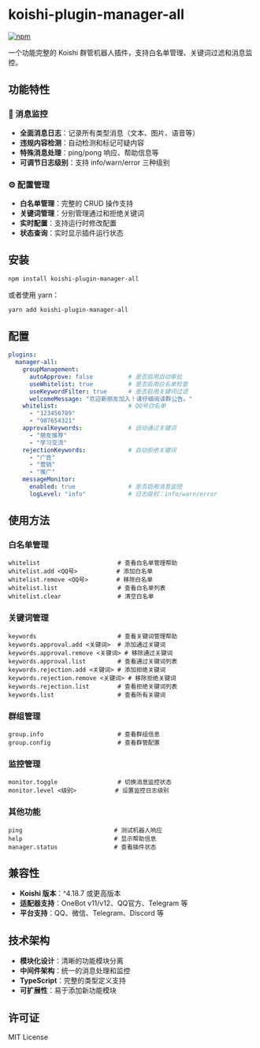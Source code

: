# koishi-plugin-manager-all

[![npm](https://img.shields.io/npm/v/koishi-plugin-manager-all?style=flat-square)](https://www.npmjs.com/package/koishi-plugin-manager-all)

一个功能完整的 Koishi 群管机器人插件，支持白名单管理、关键词过滤和消息监控。

## 功能特性

### 📝 消息监控
- **全面消息日志**：记录所有类型消息（文本、图片、语音等）
- **违规内容检测**：自动检测和标记可疑内容
- **特殊消息处理**：ping/pong 响应、帮助信息等
- **可调节日志级别**：支持 info/warn/error 三种级别

### ⚙️ 配置管理
- **白名单管理**：完整的 CRUD 操作支持
- **关键词管理**：分别管理通过和拒绝关键词
- **实时配置**：支持运行时修改配置
- **状态查询**：实时显示插件运行状态

## 安装

```bash
npm install koishi-plugin-manager-all
```

或者使用 yarn：

```bash
yarn add koishi-plugin-manager-all
```

## 配置

```yaml
plugins:
  manager-all:
    groupManagement:
      autoApprove: false          # 是否启用自动审批
      useWhitelist: true          # 是否启用白名单检查
      useKeywordFilter: true      # 是否启用关键词过滤
      welcomeMessage: "欢迎新朋友加入！请仔细阅读群公告。"
    whitelist:                    # QQ号白名单
      - "123456789"
      - "987654321"
    approvalKeywords:             # 自动通过关键词
      - "朋友推荐"
      - "学习交流"
    rejectionKeywords:            # 自动拒绝关键词
      - "广告"
      - "营销"
      - "推广"
    messageMonitor:
      enabled: true               # 是否启用消息监控
      logLevel: "info"            # 日志级别：info/warn/error
```

## 使用方法

### 白名单管理

```
whitelist                      # 查看白名单管理帮助
whitelist.add <QQ号>           # 添加白名单
whitelist.remove <QQ号>        # 移除白名单
whitelist.list                 # 查看白名单列表
whitelist.clear                # 清空白名单
```

### 关键词管理

```
keywords                       # 查看关键词管理帮助
keywords.approval.add <关键词>  # 添加通过关键词
keywords.approval.remove <关键词> # 移除通过关键词
keywords.approval.list         # 查看通过关键词列表
keywords.rejection.add <关键词> # 添加拒绝关键词
keywords.rejection.remove <关键词> # 移除拒绝关键词
keywords.rejection.list        # 查看拒绝关键词列表
keywords.list                  # 查看所有关键词
```

### 群组管理

```
group.info                     # 查看群组信息
group.config                   # 查看群管配置
```

### 监控管理

```
monitor.toggle                 # 切换消息监控状态
monitor.level <级别>           # 设置监控日志级别
```

### 其他功能

```
ping                          # 测试机器人响应
help                          # 显示帮助信息
manager.status                # 查看插件状态
```

## 兼容性

- **Koishi 版本**：^4.18.7 或更高版本
- **适配器支持**：OneBot v11/v12、QQ官方、Telegram 等
- **平台支持**：QQ、微信、Telegram、Discord 等

## 技术架构

- **模块化设计**：清晰的功能模块分离
- **中间件架构**：统一的消息处理和监控
- **TypeScript**：完整的类型定义支持
- **可扩展性**：易于添加新功能模块

## 许可证

MIT License
